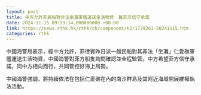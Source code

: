 ```yaml
---
layout: post
title: 中方允許菲民船對非法坐灘軍艦運送生活物資　冀菲方信守承諾
date: 2024-11-15 09:53:14.000000000 +08:00
link: https://news.rthk.hk/rthk/ch/component/k2/1779261-20241115.htm
categories: rthk
---
```


中國海警局表示，經中方允許，菲律賓昨日派一艘民船對其非法「坐灘」仁愛礁軍艦運送生活物資，中國海警對菲方船隻詢問確認並全程監管。中方希望菲方信守承諾，同中方相向而行，共同管控好海上局勢。

中國海警強調，將持續依法在包括仁愛礁在內的南沙群島及其附近海域開展維權執法活動。
